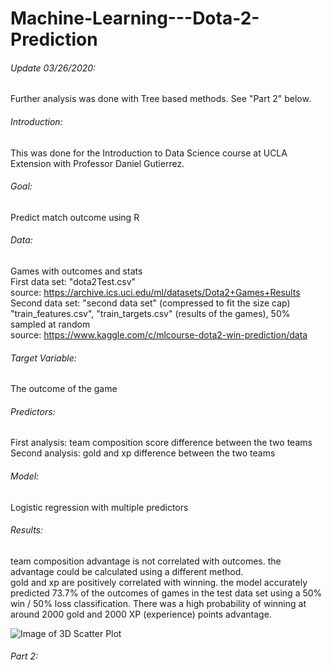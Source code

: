 # Machine-Learning---Dota-2-Prediction



###### Update 03/26/2020:
Further analysis was done with Tree based methods. See "Part 2" below.

###### Introduction:
This was done for the Introduction to Data Science course at UCLA Extension with Professor Daniel Gutierrez.

###### Goal: 
Predict match outcome using R

###### Data:  
Games with outcomes and stats  
First data set: "dota2Test.csv"  
source: https://archive.ics.uci.edu/ml/datasets/Dota2+Games+Results  
Second data set: "second data set" (compressed to fit the size cap)  
"train_features.csv", "train_targets.csv" (results of the games), 50% sampled at random  
source: https://www.kaggle.com/c/mlcourse-dota2-win-prediction/data  

###### Target Variable:
The outcome of the game

###### Predictors:  
First analysis: team composition score difference between the two teams  
Second analysis: gold and xp difference between the two teams

###### Model:
Logistic regression with multiple predictors

###### Results:  
team composition advantage is not correlated with outcomes. the advantage could be calculated using a different method.  
gold and xp are positively correlated with winning. the model accurately predicted 73.7% of the outcomes of games in the test data set using a 50% win / 50% loss classification. There was a high probability of winning at around 2000 gold and 2000 XP (experience) points advantage.

![Image of 3D Scatter Plot](https://github.com/jojuno/Machine-Learning---Dota-2-Prediction/blob/master/Actual%20Outcome%20vs.%20Predicted%20Win%20Chance%20by%20Gold%20and%20XP%20Advantage%203D%20Scatterplot.gif)






###### Part 2:


